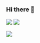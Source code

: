 ### Hi there 👋

![](http://github-profile-summary-cards.vercel.app/api/cards/stats?username=itzArtha&theme=github)
![](http://github-profile-summary-cards.vercel.app/api/cards/most-commit-language?username=itzArtha&theme=github)


<a href="https://www.linkedin.com/in/triyana-artha-7b7443200/">
    <img src="https://img.shields.io/badge/linkedin-%230077B5.svg?style=for-the-badge&logo=linkedin&logoColor=white"/>
</a>